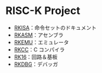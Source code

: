 # RISC-K Project

- [RKISA](./rkisa/)：命令セットのドキュメント
- [RKASM](./rkasm/)：アセンブラ
- [RKEMU](./rkemu/)：エミュレータ
- [RKCC](./rkcc/)：C コンパイラ
- [RK16](./rk16/)：回路＆基板
- [RKDBG](./rkdbg/)：デバッガ
